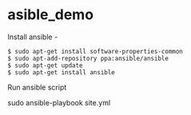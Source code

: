 # asible_demo

Install ansible - 

    $ sudo apt-get install software-properties-common
    $ sudo apt-add-repository ppa:ansible/ansible
    $ sudo apt-get update
    $ sudo apt-get install ansible

Run ansible script 

   sudo ansible-playbook site.yml